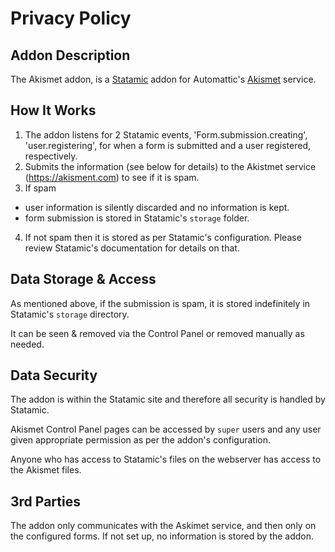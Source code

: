 # Privacy Policy

## Addon Description

The Akismet addon, is a [Statamic](https://statamic.com) addon for Automattic's [Akismet](https://akismet.com) service.


## How It Works

1. The addon listens for 2 Statamic events, 'Form.submission.creating', 'user.registering', for when a form is submitted and a user registered, respectively.
2. Submits the information (see below for details) to the Akistmet service (https://akisment.com) to see if it is spam.
3. If spam
  * user information is silently discarded and no information is kept.
  * form submission is stored in Statamic's `storage` folder.
4. If not spam then it is stored as per Statamic's configuration. Please review Statamic's documentation for details on that.


## Data Storage & Access

As mentioned above, if the submission is spam, it is stored indefinitely in Statamic's `storage` directory.

It can be seen & removed via the Control Panel or removed manually as needed.


## Data Security

The addon is within the Statamic site and therefore all security is handled by Statamic.

Akismet Control Panel pages can be accessed by `super` users and any user given appropriate permission as per the addon's configuration.

Anyone who has access to Statamic's files on the webserver has access to the Akismet files.


## 3rd Parties

The addon only communicates with the Askimet service, and then only on the configured forms. If not set up, no information is stored by the addon.


